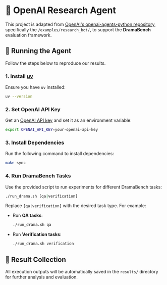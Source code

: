 # 🤖 OpenAI Research Agent

This project is adapted from [OpenAI's openai-agents-python repository](https://github.com/openai/openai-agents-python/), specifically the `/examples/research_bot/`, to support the **DramaBench** evaluation framework.

## 🚀 Running the Agent

Follow the steps below to reproduce our results.

### 1. Install [uv](https://docs.astral.sh/uv/)

Ensure you have `uv` installed:

```bash
uv --version
```

### 2. Set OpenAI API Key

Get an [OpenAI API key](https://platform.openai.com/api-keys) and set it as an environment variable:

```bash
export OPENAI_API_KEY=your-openai-api-key
```

### 3. Install Dependencies

Run the following command to install dependencies:

```bash
make sync
```

### 4. Run DramaBench Tasks

Use the provided script to run experiments for different DramaBench tasks:

```bash
./run_drama.sh [qa|verification]
```

Replace `[qa|verification]` with the desired task type. For example:

- Run **QA tasks**:
  ```bash
  ./run_drama.sh qa
  ```

- Run **Verification tasks**:
  ```bash
  ./run_drama.sh verification
  ```

## 📁 Result Collection

All execution outputs will be automatically saved in the `results/` directory for further analysis and evaluation.


